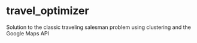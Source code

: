 # travel_optimizer
Solution to the classic traveling salesman problem using clustering and the Google Maps API
